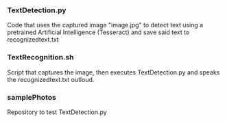 ### TextDetection.py
Code that uses the captured image "image.jpg" to detect text using a pretrained Artificial Intelligence (Tesseract) and save said text to recognizedtext.txt

### TextRecognition.sh
Script that captures the image, then executes TextDetection.py and speaks the recognizedtext.txt outloud.

### samplePhotos
Repository to test TextDetection.py
